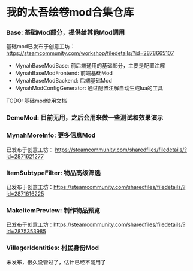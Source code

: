 ﻿# 我的太吾绘卷mod合集仓库

### Base: 基础Mod部分，提供给其他Mod调用

基础mod已发布于创意工坊：https://steamcommunity.com/workshop/filedetails/?id=2878665107

- MynahBaseModBase: 前后端通用的基础部分，主要是配置注解
- MynahBaseModFrontend: 前端基础Mod 
- MynahBaseModBackend: 后端基础Mod 
- MynahModConfigGenerator: 通过配置注解自动生成lua的工具 

TODO: 基础mod使用文档

### DemoMod: 目前无用，之后会用来做一些测试和效果演示

### MynahMoreInfo: 更多信息Mod
已发布于创意工坊： https://steamcommunity.com/sharedfiles/filedetails/?id=2871621277

### ItemSubtypeFilter: 物品高级筛选
已发布于创意工坊：https://steamcommunity.com/sharedfiles/filedetails/?id=2871616225

### MakeItemPreview: 制作物品预览
已发布于创意工坊：https://steamcommunity.com/sharedfiles/filedetails/?id=2875353985

### VillagerIdentities: 村民身份Mod
未发布，很久没管过了，估计已经不能用了

